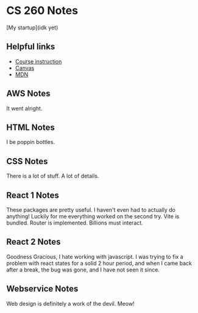 # CS 260 Notes

[My startup](idk yet)

## Helpful links

- [Course instruction](https://github.com/webprogramming260)
- [Canvas](https://byu.instructure.com)
- [MDN](https://developer.mozilla.org)

## AWS Notes

It went alright.

## HTML Notes

I be poppin bottles.

## CSS Notes

There is a lot of stuff. A lot of details.

## React 1 Notes

These packages are pretty useful. I haven't even had to actually do anything! Luckily for me everything worked on the second try. Vite is bundled. Router is implemented. Billions must interact.

## React 2 Notes

Goodness Gracious, I hate working with javascript. I was trying to fix a problem with react states for a solid 2 hour period, and when I came back after a break, the bug was gone, and I have not seen it since.

## Webservice Notes

Web design is definitely a work of the devil. Meow!